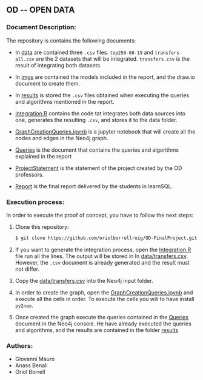 ﻿## OD -- OPEN DATA

### Document Description:

The repository is contains the following documents:

* In [data]() are contained three `.csv` files. `top250-00-19` and `transfers-all.csv` are the 2 datasets that will be integrated. `transfers.csv` is the result of integrating both datasets.

* In [imgs]() are contained the models included in the report, and the draw.io document to create them.

* In [results]() is stored the `.csv` files obtained when executing the queries and algorithms mentioned in the report.

* [Integration.R]() contains the code tat integrates both data sources into one, generates the resulting `.csv`, and stores it to the data folder.

* [GraphCreationQueries.ipynb]() is a jupyter notebook that will create all the nodes and edges in the Neo4j graph.

* [Queries]() is the document that contains the queries and algorithms explained in the report

* [ProjectStatement]() is the statement of the project created by the OD professors.

* [Report]() is the final report delivered by the students in learnSQL.

### Execution process:

In order to execute the proof of concept, you have to follow the next steps:
 1. Clone this repository:
    ```sh
    $ git clone https://github.com/oriolborrellroig/OD-FinalProject.git
    ```
 2. If you want to generate the integration process, open the [Integration.R]() file run all the lines. The output will be stored in In [data/transfers.csv](). However, the `.csv` document is already generated and the result must not differ.

 3. Copy the [data/transfers.csv]() into the Neo4j input folder.

 4. In order to create the graph, open the [GraphCreationQueries.ipynb]() and execute all the cells in order. To execute the cells you will to have install `py2neo`.

 5. Once created the graph execute the queries contained in the [Queries]() document in the Neo4j console. He have already executed the queries and algorithms, and the results are contained in the folder [results]()



### Authors:
 * Giovanni Mauro
 * Anass Benali
 * Oriol Borrell

